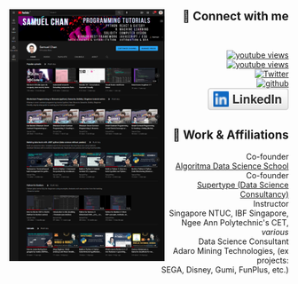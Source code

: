 <div id="toprow">
    <div align="left">
        <img align="left" width="70%" style="max-width:280px" src="assets/yt_views.png">
    </div>
    <div align="right">
        <h2>🤝 Connect with me</h2>
        <br/>
        <dl>
        <dt>
        <a href="https://www.youtube.com/channel/UCzIxc8Vg53_ewaRIk3shBug?sub_confirmation=1">
        <img alt="youtube views" title="YouTube Views" alt="youtube views" src="https://img.shields.io/youtube/channel/views/UCzIxc8Vg53_ewaRIk3shBug?style=social"/></a> 
        </dt>
        <dt>
        <a href="https://www.youtube.com/channel/UCzIxc8Vg53_ewaRIk3shBug?sub_confirmation=1">
        <img alt="youtube views" title="YouTube Subscribers" alt="youtube subscribers" src="https://img.shields.io/youtube/channel/subscribers/UCzIxc8Vg53_ewaRIk3shBug?label=subscribe%20on%20youtube&style=social"/>
        </a>
        </dt>
        <dt>
            <a href="https://twitter.com/_onlyphantom">
                <img src="https://img.shields.io/twitter/follow/_onlyphantom?style=social" alt="Twitter">
            </a>
        </dt>
        <dt>
            <a href="https://github.com/onlyphantom">
                <img src="https://img.shields.io/github/followers/onlyphantom?style=social" alt="github">
            </a>
        </dt>
        <dt>
        <a href="https://www.linkedin.com/in/chansamuel/">
            <img src="assets/linkedin.svg" alt="LinkedIn">
        </a>
        </dt>
        </dl>
        <h2>💼 Work & Affiliations</h2>
        <dl>
        <dt>Co-founder</dt>
        <dd>
            <a href="https://algorit.ma">Algoritma Data Science School</a>
        </dd>
        <dt>Co-founder</dt>
        <dd>
            <a href="https://supertype.ai">Supertype (Data Science Consultancy)</a>
        </dd>
        <dt>Instructor</dt>
        <dd>
            Singapore NTUC, IBF Singapore, Ngee Ann Polytechnic's CET, <i>various</i>
        </dd>
        <dt>Data Science Consultant</dt>
        <dd>
            Adaro Mining Technologies, (ex projects: <br/> SEGA, Disney, Gumi, FunPlus, etc.)
        </dd>
        </dl>
    </div>
</div>

